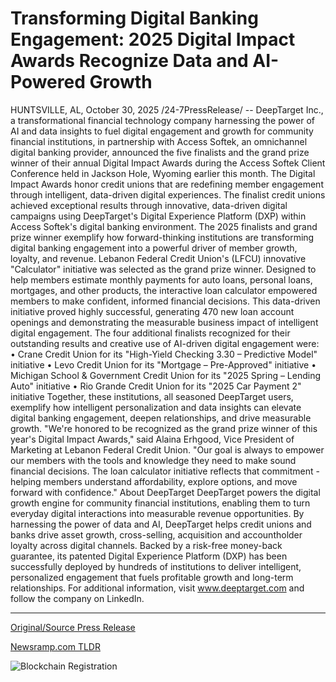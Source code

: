 # Transforming Digital Banking Engagement: 2025 Digital Impact Awards Recognize Data and AI-Powered Growth

HUNTSVILLE, AL, October 30, 2025 /24-7PressRelease/ -- DeepTarget Inc., a transformational financial technology company harnessing the power of AI and data insights to fuel digital engagement and growth for community financial institutions, in partnership with Access Softek, an omnichannel digital banking provider, announced the five finalists and the grand prize winner of their annual Digital Impact Awards during the Access Softek Client Conference held in Jackson Hole, Wyoming earlier this month.  The Digital Impact Awards honor credit unions that are redefining member engagement through intelligent, data-driven digital experiences. The finalist credit unions achieved exceptional results through innovative, data-driven digital campaigns using DeepTarget's Digital Experience Platform (DXP) within Access Softek's digital banking environment. The 2025 finalists and grand prize winner exemplify how forward-thinking institutions are transforming digital banking engagement into a powerful driver of member growth, loyalty, and revenue.  Lebanon Federal Credit Union's (LFCU) innovative "Calculator" initiative was selected as the grand prize winner. Designed to help members estimate monthly payments for auto loans, personal loans, mortgages, and other products, the interactive loan calculator empowered members to make confident, informed financial decisions. This data-driven initiative proved highly successful, generating 470 new loan account openings and demonstrating the measurable business impact of intelligent digital engagement.  The four additional finalists recognized for their outstanding results and creative use of AI-driven digital engagement were:  • Crane Credit Union for its "High-Yield Checking 3.30 – Predictive Model" initiative • Levo Credit Union for its "Mortgage – Pre-Approved" initiative • Michigan School & Government Credit Union for its "2025 Spring – Lending Auto" initiative • Rio Grande Credit Union for its "2025 Car Payment 2" initiative  Together, these institutions, all seasoned DeepTarget users, exemplify how intelligent personalization and data insights can elevate digital banking engagement, deepen relationships, and drive measurable growth.  "We're honored to be recognized as the grand prize winner of this year's Digital Impact Awards," said Alaina Erhgood, Vice President of Marketing at Lebanon Federal Credit Union. "Our goal is always to empower our members with the tools and knowledge they need to make sound financial decisions. The loan calculator initiative reflects that commitment - helping members understand affordability, explore options, and move forward with confidence."  About DeepTarget  DeepTarget powers the digital growth engine for community financial institutions, enabling them to turn everyday digital interactions into measurable revenue opportunities. By harnessing the power of data and AI, DeepTarget helps credit unions and banks drive asset growth, cross-selling, acquisition and accountholder loyalty across digital channels. Backed by a risk-free money-back guarantee, its patented Digital Experience Platform (DXP) has been successfully deployed by hundreds of institutions to deliver intelligent, personalized engagement that fuels profitable growth and long-term relationships. For additional information, visit www.deeptarget.com and follow the company on LinkedIn. 

---

[Original/Source Press Release](https://www.24-7pressrelease.com/press-release/528200/transforming-digital-banking-engagement-2025-digital-impact-awards-recognize-data-and-ai-powered-growth)
                    

[Newsramp.com TLDR](https://newsramp.com/curated-news/deeptarget-access-softek-honor-credit-unions-driving-digital-banking-innovation/69d594a7ce662c7c5ae39d8bc83a90eb) 

 

 



![Blockchain Registration](https://cdn.newsramp.app/24-7PressRelease/qrcode/2510/30/bakecdgO.webp)
